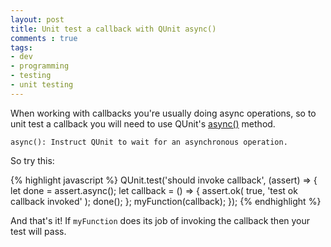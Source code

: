 ```yaml
---
layout: post
title: Unit test a callback with QUnit async()
comments : true
tags:
- dev
- programming
- testing
- unit testing
---
```


When working with callbacks you're usually doing async operations, so to unit test a callback you will need to use QUnit's [async()](http://api.qunitjs.com/async/) method.

`async(): Instruct QUnit to wait for an asynchronous operation.`

So try this:

{% highlight javascript %}
QUnit.test('should invoke callback', (assert) => {
  let done = assert.async();
  let callback = () => {
    assert.ok( true, 'test ok callback invoked' );
    done();
  };
  myFunction(callback);
});
{% endhighlight %}

And that's it! If `myFunction` does its job of invoking the callback then your test will pass.